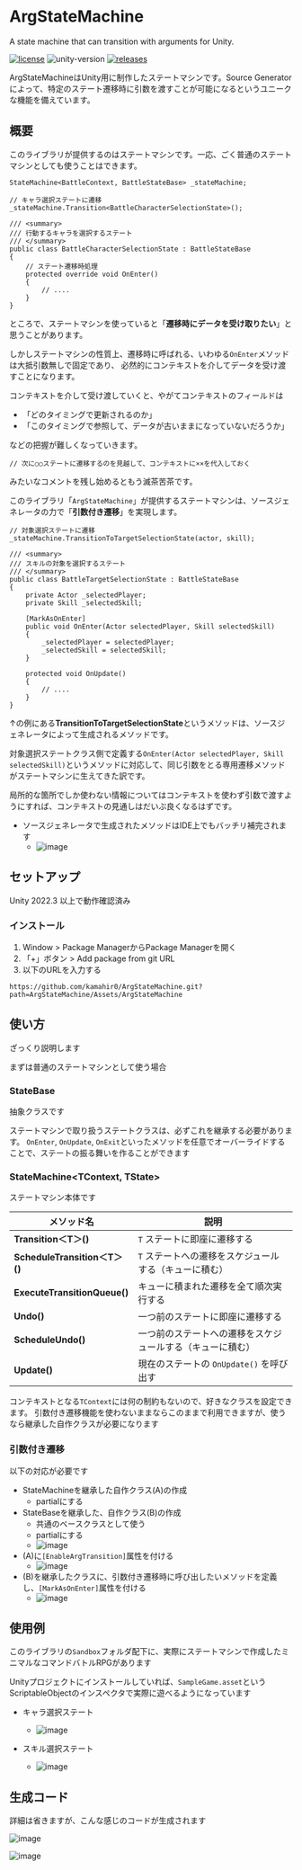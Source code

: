 # ArgStateMachine
A state machine that can transition with arguments for Unity.

[![license](https://img.shields.io/badge/LICENSE-MIT-green.svg)](LICENSE)
![unity-version](https://img.shields.io/badge/unity-2022.3+-000.svg)
[![releases](https://img.shields.io/github/release/kamahir0/ArgStateMachine.svg)](https://github.com/kamahir0/ArgStateMachine/releases)

ArgStateMachineはUnity用に制作したステートマシンです。Source Generatorによって、特定のステート遷移時に引数を渡すことが可能になるというユニークな機能を備えています。

## 概要
このライブラリが提供するのはステートマシンです。一応、ごく普通のステートマシンとしても使うことはできます。

```
StateMachine<BattleContext, BattleStateBase> _stateMachine;

// キャラ選択ステートに遷移
_stateMachine.Transition<BattleCharacterSelectionState>();

/// <summary>
/// 行動するキャラを選択するステート
/// </summary>
public class BattleCharacterSelectionState : BattleStateBase
{
    // ステート遷移時処理
    protected override void OnEnter()
    {
        // ....
    }
}
```

ところで、ステートマシンを使っていると「**遷移時にデータを受け取りたい**」と思うことがあります。

しかしステートマシンの性質上、遷移時に呼ばれる、いわゆる`OnEnter`メソッドは大抵引数無しで固定であり、
必然的にコンテキストを介してデータを受け渡すことになります。

コンテキストを介して受け渡していくと、やがてコンテキストのフィールドは

- 「どのタイミングで更新されるのか」
- 「このタイミングで参照して、データが古いままになっていないだろうか」

などの把握が難しくなっていきます。

`// 次に○○ステートに遷移するのを見越して、コンテキストに××を代入しておく`

みたいなコメントを残し始めるともう滅茶苦茶です。

このライブラリ「`ArgStateMachine`」が提供するステートマシンは、ソースジェネレータの力で「**引数付き遷移**」を実現します。

```
// 対象選択ステートに遷移
_stateMachine.TransitionToTargetSelectionState(actor, skill);

/// <summary>
/// スキルの対象を選択するステート
/// </summary>
public class BattleTargetSelectionState : BattleStateBase
{
    private Actor _selectedPlayer;
    private Skill _selectedSkill;

    [MarkAsOnEnter]
    public void OnEnter(Actor selectedPlayer, Skill selectedSkill)
    {
        _selectedPlayer = selectedPlayer;
        _selectedSkill = selectedSkill;
    }

    protected void OnUpdate()
    {
        // ....
    }
}
```

↑の例にある**TransitionToTargetSelectionState**というメソッドは、ソースジェネレータによって生成されるメソッドです。

対象選択ステートクラス側で定義する`OnEnter(Actor selectedPlayer, Skill selectedSkill)`というメソッドに対応して、同じ引数をとる専用遷移メソッドがステートマシンに生えてきた訳です。

局所的な箇所でしか使わない情報についてはコンテキストを使わず引数で渡すようにすれば、コンテキストの見通しはだいぶ良くなるはずです。

- ソースジェネレータで生成されたメソッドはIDE上でもバッチリ補完されます
    - ![image](https://github.com/user-attachments/assets/e5a13893-40cf-45c8-a00a-fdc8515be490)

## セットアップ
Unity 2022.3 以上で動作確認済み

### インストール
1. Window > Package ManagerからPackage Managerを開く
2. 「+」ボタン > Add package from git URL
3. 以下のURLを入力する

```
https://github.com/kamahir0/ArgStateMachine.git?path=ArgStateMachine/Assets/ArgStateMachine
```

## 使い方
ざっくり説明します

まずは普通のステートマシンとして使う場合

### StateBase
抽象クラスです

ステートマシンで取り扱うステートクラスは、必ずこれを継承する必要があります。
`OnEnter`, `OnUpdate`, `OnExit`といったメソッドを任意でオーバーライドすることで、ステートの振る舞いを作ることができます

### StateMachine<TContext, TState>
ステートマシン本体です

| メソッド名                  | 説明                                                   |  
|-----------------------------|------------------------------------------------------|  
| **Transition＜T＞()**         | `T` ステートに即座に遷移する                          |  
| **ScheduleTransition＜T＞()** | `T` ステートへの遷移をスケジュールする（キューに積む） |  
| **ExecuteTransitionQueue()** | キューに積まれた遷移を全て順次実行する                 |  
| **Undo()**                  | 一つ前のステートに即座に遷移する                       |  
| **ScheduleUndo()**          | 一つ前のステートへの遷移をスケジュールする（キューに積む） |  
| **Update()**                | 現在のステートの `OnUpdate()` を呼び出す               |  

コンテキストとなる`TContext`には何の制約もないので、好きなクラスを設定できます。
引数付き遷移機能を使わないままならこのままで利用できますが、使うなら継承した自作クラスが必要になります

### 引数付き遷移
以下の対応が必要です
- StateMachineを継承した自作クラス(A)の作成
    - partialにする
- StateBaseを継承した、自作クラス(B)の作成
    - 共通のベースクラスとして使う
    - partialにする
    - ![image](https://github.com/user-attachments/assets/a38ebe05-24bf-41d5-afdd-b931b20f7180)
- (A)に`[EnableArgTransition]`属性を付ける
    - ![image](https://github.com/user-attachments/assets/7acc6d23-3e86-4376-8cc5-1ff6f20eb7d0)
- (B)を継承したクラスに、引数付き遷移時に呼び出したいメソッドを定義し、`[MarkAsOnEnter]`属性を付ける
    - ![image](https://github.com/user-attachments/assets/fcc00cc9-bd18-4bb0-87d8-6a3140edd066)

## 使用例
このライブラリの`Sandbox`フォルダ配下に、実際にステートマシンで作成したミニマルなコマンドバトルRPGがあります

Unityプロジェクトにインストールしていれば、`SampleGame.asset`というScriptableObjectのインスペクタで実際に遊べるようになっています

- キャラ選択ステート
    - ![image](https://github.com/user-attachments/assets/218d3cea-5797-4292-989e-31b6ab934504)

- スキル選択ステート
    - ![image](https://github.com/user-attachments/assets/887600db-bec8-472b-9621-7d935784c33e)

## 生成コード
詳細は省きますが、こんな感じのコードが生成されます

![image](https://github.com/user-attachments/assets/fe65581c-e19e-4d87-be57-6d614f82fc79)

![image](https://github.com/user-attachments/assets/5529fe06-f931-4b93-b8c4-3ad9ed067da9)
